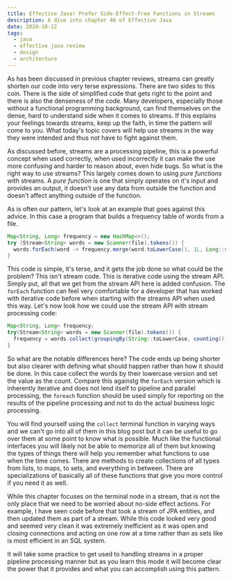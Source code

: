 ```yaml
---
title: Effective Java! Prefer Side-Effect-Free Functions in Streams
description: A dive into chapter 46 of Effective Java
date: 2020-10-12
tags:
  - java
  - effective java review
  - design
  - architecture
---
```


As has been discussed in previous chapter reviews, streams can greatly shorten our code into very terse expressions. There are two sides to this coin. There is the side of simplified code that gets right to the point and there is also the denseness of the code. Many developers, especially those without a functional programming background, can find themselves on the dense, hard to understand side when it comes to streams. If this explains your feelings towards streams, keep up the faith, in time the pattern will come to you. What today's topic covers will help use streams in the way they were intended and thus not have to fight against them. 

As discussed before, streams are a processing pipeline, this is a powerful concept when used correctly, when used incorrectly it can make the use more confusing and harder to reason about, even hide bugs. So what is the right way to use streams? This largely comes down to using _pure functions_ with streams. A _pure function_ is one that simply operates on it's input and provides an output, it doesn't use any data from outside the function and doesn't affect anything outside of the function. 

As is often our pattern, let's look at an example that goes against this advice. In this case a program that builds a frequency table of words from a file. 

```java
Map<String, Long> frequency = new HashMap<>();
try (Stream<String> words = new Scanner(file).tokens()) {
  words.forEach(word -> frequency.merge(word.toLowerCase(), 1L, Long::sum));
}
```

This code is simple, it's terse, and it gets the job done so what could be the problem? This isn't stream code. This is iterative code using the stream API. Simply put, all that we get from the stream API here is added confusion. The `forEach` function can feel very comfortable for a developer that has worked with iterative code before when starting with the streams API when used this way. Let's now look how we could use the stream API with stream processing code:

```java
Map<String, Long> frequency;
try(Stream<String> words = new Scanner(file).tokens()) {
  frequency = words.collect(groupingBy(String::toLowerCase, counting());
}
```

So what are the notable differences here? The code ends up being shorter but also clearer with defining what should happen rather than how it should be done. In this case collect the words by their lowercase version and set the value as the count. Compare this againstg the `forEach` version which is inherently iterative and does not lend itself to pipeline and parallel processing, the `foreach` function should be used simply for reporting on the results of the pipeline processing and not to do the actual business logic processing. 

You will find yourself using the `collect` terminal function in varying ways and we can't go into all of them in this blog post but it can be useful to go over them at some point to know what is possible. Much like the functional interfaces you will likely not be able to memorize all of them but knowing the types of things there will help you remember what functions to use when the time comes. There are methods to create collections of all types from lists, to maps, to sets, and everything in between. There are specializations of basically all of these functions that give you more control if you need it as well. 

While this chapter focuses on the terminal node in a stream, that is not the only place that we need to be worried about no-side effect actions. For example, I have seen code before that took a stream of JPA entities, and then updated them as part of a stream. While this code looked very good and seemed very clean it was extremely inefficient as it was open and closing connections and acting on one row at a time rather than as sets like is most efficient in an SQL system. 

It will take some practice to get used to handling streams in a proper pipeline processing manner but as you learn this mode it will become clear the power that it provides and what you can accomplish using this pattern. 